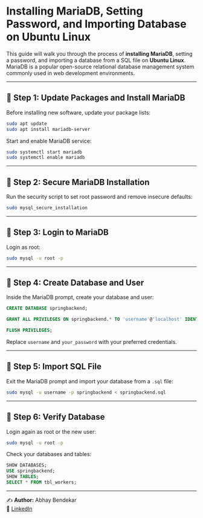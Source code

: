 # Installing MariaDB, Setting Password, and Importing Database on Ubuntu Linux

This guide will walk you through the process of **installing MariaDB**, setting a password, and importing a database from a SQL file on **Ubuntu Linux**. MariaDB is a popular open-source relational database management system commonly used in web development environments.

---

## 🚀 Step 1: Update Packages and Install MariaDB

Before installing new software, update your package lists:

```bash
sudo apt update
sudo apt install mariadb-server
```

Start and enable MariaDB service:

```bash
sudo systemctl start mariadb
sudo systemctl enable mariadb
```

---

## 🚀 Step 2: Secure MariaDB Installation

Run the security script to set root password and remove insecure defaults:

```bash
sudo mysql_secure_installation
```

---

## 🚀 Step 3: Login to MariaDB

Login as root:

```bash
sudo mysql -u root -p
```

---

## 🚀 Step 4: Create Database and User

Inside the MariaDB prompt, create your database and user:

```sql
CREATE DATABASE springbackend;

GRANT ALL PRIVILEGES ON springbackend.* TO 'username'@'localhost' IDENTIFIED BY 'your_password';

FLUSH PRIVILEGES;
```

Replace `username` and `your_password` with your preferred credentials.

---

## 🚀 Step 5: Import SQL File

Exit the MariaDB prompt and import your database from a `.sql` file:

```bash
sudo mysql -u username -p springbackend < springbackend.sql
```

---

## 🚀 Step 6: Verify Database

Login again as root or the new user:

```bash
sudo mysql -u root -p
```

Check your databases and tables:

```sql
SHOW DATABASES;
USE springbackend;
SHOW TABLES;
SELECT * FROM tbl_workers;
```

---

✍️ **Author:** Abhay Bendekar  
🔗 [LinkedIn](https://www.linkedin.com/in/abhay-bendekar-75474b372/)
